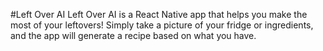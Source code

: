 #Left Over AI
Left Over AI is a React Native app that helps you make the most of your leftovers! Simply take a picture of your fridge or ingredients, and the app will generate a recipe based on what you have.
